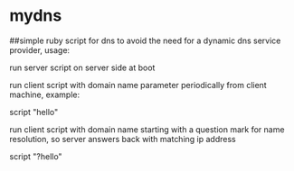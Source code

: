 # mydns

##simple ruby script for dns to avoid the need for a dynamic dns service provider, usage:

run server script on server side at boot

run client script with domain name parameter periodically from client machine, example:

script "hello"

run client script with domain name starting with a question mark for name resolution, so server answers back with matching ip address

script "?hello"
